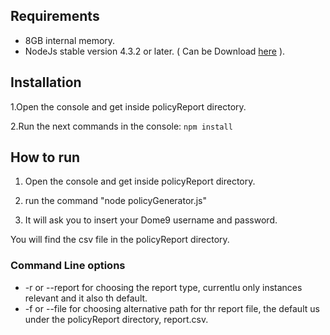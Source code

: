 
## Requirements ##
* 8GB internal memory.
* NodeJs stable version 4.3.2 or later. 
( Can be Download <a href="https://nodejs.org">here</a> ).

## Installation ##

1.Open the console and get inside policyReport directory.

2.Run the next commands in the console: ```npm install ```

## How to run ##

1. Open the console and get inside policyReport directory.

2. run the command "node policyGenerator.js"

3. It will ask you to insert your Dome9 username and password.

You will find the csv file in the policyReport directory.

### Command Line options ###

* -r <report type> or --report <report type> for choosing the report type, currentlu only instances relevant and it also th default.
* -f <PATH> or --file <PATH> for choosing alternative path for thr report file, the default us under the policyReport directory, report.csv.
 

